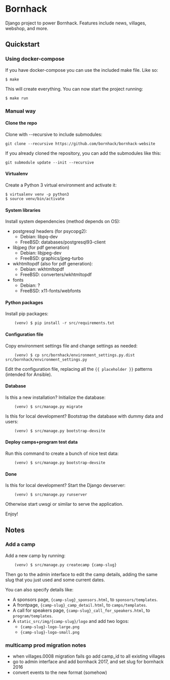 # Bornhack

Django project to power Bornhack. Features include news, villages, webshop, and more.

## Quickstart

### Using docker-compose

If you have docker-compose you can use the included make file. Like so:

    $ make

This will create everything. You can now start the project running:

    $ make run

### Manual way

#### Clone the repo
Clone with --recursive to include submodules:

    git clone --recursive https://github.com/bornhack/bornhack-website

If you already cloned the repository, you can add the submodules like this:

    git submodule update --init --recursive

#### Virtualenv
Create a Python 3 virtual environment and activate it:
```
$ virtualenv venv -p python3
$ source venv/bin/activate
```

#### System libraries
Install system dependencies (method depends on OS):
- postgresql headers (for psycopg2):
  - Debian: libpq-dev
  - FreeBSD: databases/postgresql93-client
- libjpeg (for pdf generation)
  - Debian: libjpeg-dev
  - FreeBSD: graphics/jpeg-turbo
- wkhtmltopdf (also for pdf generation):
  - Debian: wkhtmltopdf
  - FreeBSD: converters/wkhtmltopdf
- fonts
  - Debian: ?
  - FreeBSD: x11-fonts/webfonts

#### Python packages
Install pip packages:
```
    (venv) $ pip install -r src/requirements.txt
```

#### Configuration file
Copy environment settings file and change settings as needed:
```
    (venv) $ cp src/bornhack/environment_settings.py.dist src/bornhack/environment_settings.py
```

Edit the configuration file, replacing all the ``{{ placeholder }}`` patterns
(intended for Ansible).

#### Database
Is this a new installation? Initialize the database:
```
    (venv) $ src/manage.py migrate
```

Is this for local development? Bootstrap the database with dummy data and users:
```
    (venv) $ src/manage.py bootstrap-devsite
```

#### Deploy camps+program test data

Run this command to create a bunch of nice test data:

```
    (venv) $ src/manage.py bootstrap-devsite
```


#### Done
Is this for local development? Start the Django devserver:
```
    (venv) $ src/manage.py runserver
```

Otherwise start uwsgi or similar to serve the application.

Enjoy!

## Notes

### Add a camp

Add a new camp by running:

```
    (venv) $ src/manage.py createcamp {camp-slug}
```

Then go to the admin interface to edit the camp details, adding the same slug
that you just used and some current dates.

You can also specify details like:

* A sponsors page, `{camp-slug}_sponsors.html`, to `sponsors/templates`.
* A frontpage, `{camp-slug}_camp_detail.html`, to `camps/templates`.
* A call for speakers page, `{camp-slug}_call_for_speakers.html`, to `program/templates`.
* A `static_src/img/{camp-slug}/logo` and add two logos:
    * `{camp-slug}-logo-large.png`
    * `{camp-slug}-logo-small.png`

### multicamp prod migration notes

* when villages.0008 migration fails go add camp_id to all existing villages
* go to admin interface and add bornhack 2017, and set slug for bornhack 2016
* convert events to the new format (somehow)
